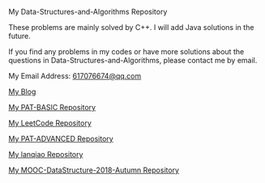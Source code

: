 My Data-Structures-and-Algorithms Repository

These problems are mainly solved by C++. I will add Java solutions in the future.

If you find any problems in my codes or have more solutions about the questions in Data-Structures-and-Algorithms, please contact me by email.

My Email Address: 617076674@qq.com

[My Blog](https://blog.csdn.net/qq_41231926)

[My PAT-BASIC Repository](https://github.com/617076674/PAT-BASIC)

[My LeetCode Repository](https://github.com/617076674/LeetCode)

[My PAT-ADVANCED Repository](https://github.com/617076674/PAT-ADVANCED)

[My lanqiao Repository](https://github.com/617076674/lanqiao)

[My MOOC-DataStructure-2018-Autumn Repository](https://github.com/617076674/MOOC-DataStructure-2018-Autumn)
